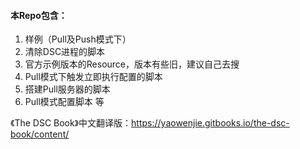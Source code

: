 #### 本Repo包含：

1. 样例（Pull及Push模式下）
2. 清除DSC进程的脚本
3. 官方示例版本的Resource，版本有些旧，建议自己去搜
4. Pull模式下触发立即执行配置的脚本
5. 搭建Pull服务器的脚本
6. Pull模式配置脚本 等

《The DSC Book》中文翻译版：https://yaowenjie.gitbooks.io/the-dsc-book/content/
